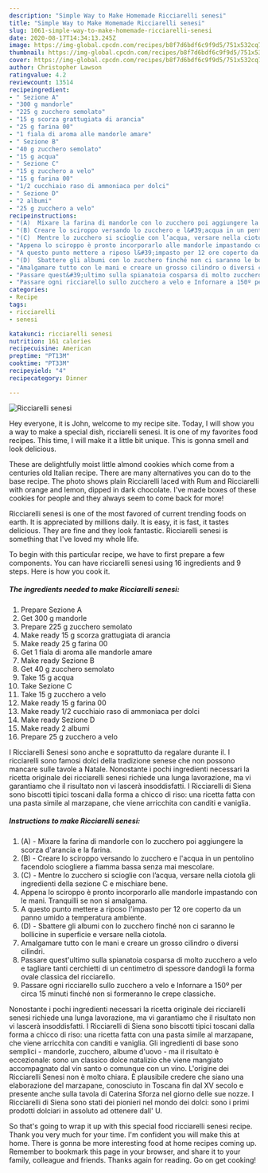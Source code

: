 ```yaml
---
description: "Simple Way to Make Homemade Ricciarelli senesi"
title: "Simple Way to Make Homemade Ricciarelli senesi"
slug: 1061-simple-way-to-make-homemade-ricciarelli-senesi
date: 2020-08-17T14:34:13.245Z
image: https://img-global.cpcdn.com/recipes/b8f7d6bdf6c9f9d5/751x532cq70/ricciarelli-senesi-recipe-main-photo.jpg
thumbnail: https://img-global.cpcdn.com/recipes/b8f7d6bdf6c9f9d5/751x532cq70/ricciarelli-senesi-recipe-main-photo.jpg
cover: https://img-global.cpcdn.com/recipes/b8f7d6bdf6c9f9d5/751x532cq70/ricciarelli-senesi-recipe-main-photo.jpg
author: Christopher Lawson
ratingvalue: 4.2
reviewcount: 13514
recipeingredient:
- " Sezione A"
- "300 g mandorle"
- "225 g zucchero semolato"
- "15 g scorza grattugiata di arancia"
- "25 g farina 00"
- "1 fiala di aroma alle mandorle amare"
- " Sezione B"
- "40 g zucchero semolato"
- "15 g acqua"
- " Sezione C"
- "15 g zucchero a velo"
- "15 g farina 00"
- "1/2 cucchiaio raso di ammoniaca per dolci"
- " Sezione D"
- "2 albumi"
- "25 g zucchero a velo"
recipeinstructions:
- "(A)  Mixare la farina di mandorle con lo zucchero poi aggiungere la scorza d&#39;arancia e la farina."
- "(B) Creare lo sciroppo versando lo zucchero e l&#39;acqua in un pentolino facendolo sciogliere a fiamma bassa senza mai mescolare."
- "(C)  Mentre lo zucchero si scioglie con l’acqua, versare nella ciotola gli ingredienti della sezione C e mischiare bene."
- "Appena lo sciroppo è pronto incorporarlo alle mandorle impastando con le mani. Tranquilli se non si amalgama."
- "A questo punto mettere a riposo l&#39;impasto per 12 ore coperto da un panno umido a temperatura ambiente."
- "(D)  Sbattere gli albumi con lo zucchero finché non ci saranno le bollicine in superficie e versare nella ciotola."
- "Amalgamare tutto con le mani e creare un grosso cilindro o diversi cilindri."
- "Passare quest&#39;ultimo sulla spianatoia cosparsa di molto zucchero a velo e tagliare tanti cerchietti di un centimetro di spessore dandogli la forma ovale classica del ricciarello."
- "Passare ogni ricciarello sullo zucchero a velo e Infornare a 150º per circa 15 minuti finché non si formeranno le crepe classiche."
categories:
- Recipe
tags:
- ricciarelli
- senesi

katakunci: ricciarelli senesi 
nutrition: 161 calories
recipecuisine: American
preptime: "PT13M"
cooktime: "PT33M"
recipeyield: "4"
recipecategory: Dinner

---
```



![Ricciarelli senesi](https://img-global.cpcdn.com/recipes/b8f7d6bdf6c9f9d5/751x532cq70/ricciarelli-senesi-recipe-main-photo.jpg)

Hey everyone, it is John, welcome to my recipe site. Today, I will show you a way to make a special dish, ricciarelli senesi. It is one of my favorites food recipes. This time, I will make it a little bit unique. This is gonna smell and look delicious.

These are delightfully moist little almond cookies which come from a centuries old Italian recipe. There are many alternatives you can do to the base recipe. The photo shows plain Ricciarelli laced with Rum and Ricciarelli with orange and lemon, dipped in dark chocolate. I&#39;ve made boxes of these cookies for people and they always seem to come back for more!

Ricciarelli senesi is one of the most favored of current trending foods on earth. It is appreciated by millions daily. It is easy, it is fast, it tastes delicious. They are fine and they look fantastic. Ricciarelli senesi is something that I've loved my whole life.


To begin with this particular recipe, we have to first prepare a few components. You can have ricciarelli senesi using 16 ingredients and 9 steps. Here is how you cook it.

<!--inarticleads1-->

##### The ingredients needed to make Ricciarelli senesi:

1. Prepare  Sezione A
1. Get 300 g mandorle
1. Prepare 225 g zucchero semolato
1. Make ready 15 g scorza grattugiata di arancia
1. Make ready 25 g farina 00
1. Get 1 fiala di aroma alle mandorle amare
1. Make ready  Sezione B
1. Get 40 g zucchero semolato
1. Take 15 g acqua
1. Take  Sezione C
1. Take 15 g zucchero a velo
1. Make ready 15 g farina 00
1. Make ready 1/2 cucchiaio raso di ammoniaca per dolci
1. Make ready  Sezione D
1. Make ready 2 albumi
1. Prepare 25 g zucchero a velo


I Ricciarelli Senesi sono anche e soprattutto da regalare durante il. I ricciarelli sono famosi dolci della tradizione senese che non possono mancare sulle tavole a Natale. Nonostante i pochi ingredienti necessari la ricetta originale dei ricciarelli senesi richiede una lunga lavorazione, ma vi garantiamo che il risultato non vi lascerà insoddisfatti. I Ricciarelli di Siena sono biscotti tipici toscani dalla forma a chicco di riso: una ricetta fatta con una pasta simile al marzapane, che viene arricchita con canditi e vaniglia. 

<!--inarticleads2-->

##### Instructions to make Ricciarelli senesi:

1. (A)  - Mixare la farina di mandorle con lo zucchero poi aggiungere la scorza d&#39;arancia e la farina.
1. (B) - Creare lo sciroppo versando lo zucchero e l&#39;acqua in un pentolino facendolo sciogliere a fiamma bassa senza mai mescolare.
1. (C)  - Mentre lo zucchero si scioglie con l’acqua, versare nella ciotola gli ingredienti della sezione C e mischiare bene.
1. Appena lo sciroppo è pronto incorporarlo alle mandorle impastando con le mani. Tranquilli se non si amalgama.
1. A questo punto mettere a riposo l&#39;impasto per 12 ore coperto da un panno umido a temperatura ambiente.
1. (D)  - Sbattere gli albumi con lo zucchero finché non ci saranno le bollicine in superficie e versare nella ciotola.
1. Amalgamare tutto con le mani e creare un grosso cilindro o diversi cilindri.
1. Passare quest&#39;ultimo sulla spianatoia cosparsa di molto zucchero a velo e tagliare tanti cerchietti di un centimetro di spessore dandogli la forma ovale classica del ricciarello.
1. Passare ogni ricciarello sullo zucchero a velo e Infornare a 150º per circa 15 minuti finché non si formeranno le crepe classiche.


Nonostante i pochi ingredienti necessari la ricetta originale dei ricciarelli senesi richiede una lunga lavorazione, ma vi garantiamo che il risultato non vi lascerà insoddisfatti. I Ricciarelli di Siena sono biscotti tipici toscani dalla forma a chicco di riso: una ricetta fatta con una pasta simile al marzapane, che viene arricchita con canditi e vaniglia. Gli ingredienti di base sono semplici - mandorle, zucchero, albume d&#39;uovo - ma il risultato è eccezionale: sono un classico dolce natalizio che viene mangiato accompagnato dal vin santo o comunque con un vino. L&#39;origine dei Ricciarelli Senesi non è molto chiara. È plausibile credere che siano una elaborazione del marzapane, conosciuto in Toscana fin dal XV secolo e presente anche sulla tavola di Caterina Sforza nel giorno delle sue nozze. I Ricciarelli di Siena sono stati dei pionieri nel mondo dei dolci: sono i primi prodotti dolciari in assoluto ad ottenere dall&#39; U. 

So that's going to wrap it up with this special food ricciarelli senesi recipe. Thank you very much for your time. I'm confident you will make this at home. There is gonna be more interesting food at home recipes coming up. Remember to bookmark this page in your browser, and share it to your family, colleague and friends. Thanks again for reading. Go on get cooking!
